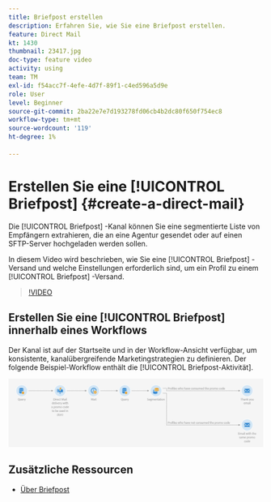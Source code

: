 ```yaml
---
title: Briefpost erstellen
description: Erfahren Sie, wie Sie eine Briefpost erstellen.
feature: Direct Mail
kt: 1430
thumbnail: 23417.jpg
doc-type: feature video
activity: using
team: TM
exl-id: f54acc7f-4efe-4d7f-89f1-c4ed596a5d9e
role: User
level: Beginner
source-git-commit: 2ba22e7e7d193278fd06cb4b2dc80f650f754ec8
workflow-type: tm+mt
source-wordcount: '119'
ht-degree: 1%

---
```


# Erstellen Sie eine [!UICONTROL Briefpost] {#create-a-direct-mail}

Die [!UICONTROL Briefpost] -Kanal können Sie eine segmentierte Liste von Empfängern extrahieren, die an eine Agentur gesendet oder auf einen SFTP-Server hochgeladen werden sollen.

In diesem Video wird beschrieben, wie Sie eine [!UICONTROL Briefpost] -Versand und welche Einstellungen erforderlich sind, um ein Profil zu einem [!UICONTROL Briefpost] -Versand.

>[!VIDEO](https://video.tv.adobe.com/v/23417?quality=12)

## Erstellen Sie eine [!UICONTROL Briefpost] innerhalb eines Workflows

Der Kanal ist auf der Startseite und in der Workflow-Ansicht verfügbar, um konsistente, kanalübergreifende Marketingstrategien zu definieren. Der folgende Beispiel-Workflow enthält die [!UICONTROL Briefpost-Aktivität].

![Workflow-Bild](/help/assets/direct_mail_examplewf.png)

## Zusätzliche Ressourcen

* [Über Briefpost](https://experienceleague.adobe.com/docs/campaign-standard/using/communication-channels/direct-mail/about-direct-mail.html)
